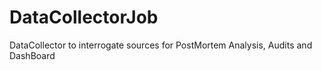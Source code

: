 # DataCollectorJob
DataCollector to interrogate sources for PostMortem Analysis, Audits and DashBoard
